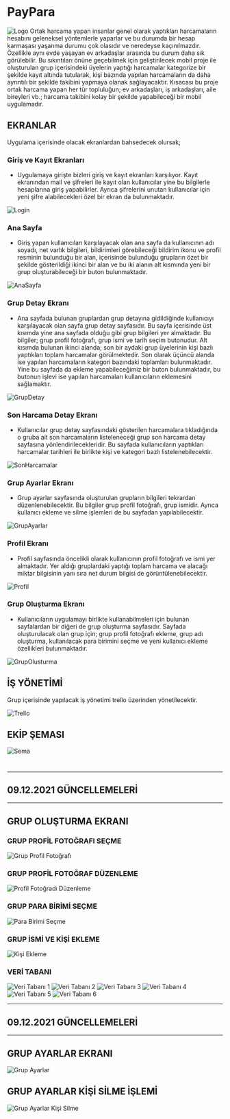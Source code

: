 # PayPara
![Logo](/assets/readme/paypara-logo.png)
Ortak harcama yapan insanlar genel olarak yaptıkları harcamaların hesabını geleneksel yöntemlerle yaparlar ve bu durumda bir hesap karmaşası yaşanma durumu çok olasıdır ve neredeyse kaçınılmazdır. Özellikle aynı evde yaşayan ev arkadaşlar arasında bu durum daha sık görülebilir.  Bu sıkıntıları önüne geçebilmek için geliştirilecek mobil proje ile oluşturulan grup içerisindeki üyelerin yaptığı harcamalar kategorize bir şekilde kayıt altında tutularak, kişi bazında yapılan harcamaların da daha ayrıntılı bir şekilde takibini yapmaya olanak sağlayacaktır. Kısacası bu proje ortak harcama yapan her tür topluluğun; ev arkadaşları, iş arkadaşları, aile bireyleri vb.; harcama takibini kolay bir şekilde yapabileceği bir mobil uygulamadır.

## EKRANLAR
Uygulama içerisinde olacak ekranlardan bahsedecek olursak;

### Giriş ve Kayıt Ekranları
* Uygulamaya girişte bizleri giriş ve kayıt ekranları karşılıyor. Kayıt ekranından mail ve şifreleri ile kayıt olan kullanıcılar yine bu bilgilerle hesaplarına giriş yapabilirler. Ayrıca şifrelerini unutan kullanıcılar için yeni şifre alabilecekleri özel bir ekran da bulunmaktadır.
    
![Login](/assets/readme/login.jpg)

### Ana Sayfa
* Giriş yapan kullanıcıları karşılayacak olan ana sayfa da kullanıcının adı soyadı, net varlık bilgileri, bildirimleri görebileceği bildirim ikonu ve profil resminin bulunduğu bir alan, içerisinde bulunduğu grupların özet bir şekilde gösterildiği ikinci bir alan ve bu iki alanın alt kısmında yeni bir grup oluşturabileceği bir buton bulunmaktadır.

![AnaSayfa](/assets/readme/anasayfa.png)

### Grup Detay Ekranı
* Ana sayfada bulunan gruplardan grup detayına gidildiğinde kullanıcıyı karşılayacak olan sayfa grup detay sayfasıdır. Bu sayfa içerisinde üst kısımda yine ana sayfada olduğu gibi grup bilgileri yer almaktadır. Bu bilgiler; grup profil fotoğrafı, grup ismi ve tarih seçim butonudur. Alt kısımda bulunan ikinci alanda; son bir aydaki grup üyelerinin kişi bazlı yaptıkları toplam harcamalar görülmektedir. Son olarak üçüncü alanda ise yapılan harcamaların kategori bazındaki toplamları bulunmaktadır.  Yine bu sayfada da ekleme yapabileceğimiz bir buton bulunmaktadır, bu butonun işlevi ise yapılan harcamaları kullanıcıların eklemesini sağlamaktır.

![GrupDetay](/assets/readme/grup-detay.png)

### Son Harcama Detay Ekranı
* Kullanıcılar grup detay sayfasındaki gösterilen harcamalara tıkladığında o gruba ait son harcamaların listeleneceği grup son harcama detay sayfasına yönlendirilecekleridir. Bu sayfada kullanıcıların yaptıkları harcamalar tarihleri ile birlikte kişi ve kategori bazlı listelenebilecektir.

![SonHarcamalar](/assets/readme/son-harcamalar.png)

### Grup Ayarlar Ekranı
* Grup ayarlar sayfasında oluşturulan grupların bilgileri tekrardan düzenlenebilecektir. Bu bilgiler grup profil fotoğrafı, grup ismidir. Ayrıca kullanıcı ekleme ve silme işlemleri de bu sayfadan yapılabilecektir.

![GrupAyarlar](/assets/readme/grup-ayarlar.png)

### Profil Ekranı
* Profil sayfasında öncelikli olarak kullanıcının profil fotoğrafı ve ismi yer almaktadır. Yer aldığı gruplardaki yaptığı toplam harcama ve alacağı miktar bilgisinin yanı sıra net durum bilgisi de görüntülenebilecektir.

![Profil](/assets/readme/profil.png)

### Grup Oluşturma Ekranı
* Kullanıcıların uygulamayı birlikte kullanabilmeleri için bulunan sayfalardan bir diğeri de grup oluşturma sayfasıdır. Sayfada oluşturulacak olan grup için; grup profil fotoğrafı ekleme, grup adı oluşturma, kullanılacak para birimini seçme ve yeni kullanıcı ekleme özellikleri bulunmaktadır.

![GrupOlusturma](/assets/readme/grup-olustur.png)

## İŞ YÖNETİMİ

Grup içerisinde yapılacak iş yönetimi trello üzerinden yönetilecektir.

![Trello](/assets/readme/trello.png)


## EKİP ŞEMASI

![Sema](/assets/readme/sema.png)

#
#

-----------------------------
## 09.12.2021 GÜNCELLEMELERİ
-----------------------------

## GRUP OLUŞTURMA EKRANI

### GRUP PROFİL FOTOĞRAFI SEÇME
![Grup Profil Fotoğrafı](/assets/readme/grup_profil_fotograf.png)

### GRUP PROFİL FOTOĞRAF DÜZENLEME
![Profil Fotoğradı Düzenleme](assets/readme/grup_fotograf_duzenleme.png)

### GRUP PARA BİRİMİ SEÇME
![Para Birimi Seçme](assets/readme/para_birimi_secme.png)

### GRUP İSMİ VE KİŞİ EKLEME
![Kişi Ekleme](assets/readme/grup_kisi_ekleme.png)

### VERİ TABANI 

![Veri Tabanı 1](assets/readme/veri_tabani_1.png)
![Veri Tabanı 2](assets/readme/veri_tabani_2.png)
![Veri Tabanı 3](assets/readme/veri_tabani_3.png)
![Veri Tabanı 4](assets/readme/veri_tabani_4.png)
![Veri Tabanı 5](assets/readme/veri_tabani_5.png)
![Veri Tabanı 6](assets/readme/veri_tabani_6.png)


-----------------------------
## 09.12.2021 GÜNCELLEMELERİ
-----------------------------

## GRUP AYARLAR EKRANI

![Grup Ayarlar](assets/readme/grup-ayarlar2.PNG)

## GRUP AYARLAR KİŞİ SİLME İŞLEMİ 

![Grup Ayarlar Kişi Silme](assets/readme/grup-ayarlar-silme.PNG)


